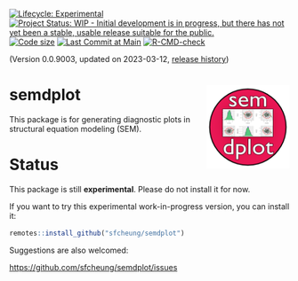<!-- badges: start -->
[![Lifecycle: Experimental](https://img.shields.io/badge/lifecycle-experimental-orange.svg)](https://lifecycle.r-lib.org/articles/stages.html#experimental)
[![Project Status: WIP - Initial development is in progress, but there has not yet been a stable, usable release suitable for the public.](https://www.repostatus.org/badges/latest/wip.svg)](https://www.repostatus.org/#wip)
[![Code size](https://img.shields.io/github/languages/code-size/sfcheung/semdplot.svg)](https://github.com/sfcheung/semdplot)
[![Last Commit at Main](https://img.shields.io/github/last-commit/sfcheung/semdplot.svg)](https://github.com/sfcheung/semdplot/commits/main)
[![R-CMD-check](https://github.com/sfcheung/semdplot/actions/workflows/R-CMD-check.yaml/badge.svg)](https://github.com/sfcheung/semdplot/actions/workflows/R-CMD-check.yaml)
<!-- badges: end -->

(Version 0.0.9003, updated on 2023-03-12, [release history](https://sfcheung.github.io/semdplot/news/index.html))

# semdplot <img src="man/figures/logo.png" align="right" height="150" />

This package is for generating diagnostic plots in structural
equation modeling (SEM).

# Status

This package is still **experimental**. Please do not install it for now.

If you want to try this experimental work-in-progress version, you can install it:

```r
remotes::install_github("sfcheung/semdplot")
```

Suggestions are also welcomed:

https://github.com/sfcheung/semdplot/issues
